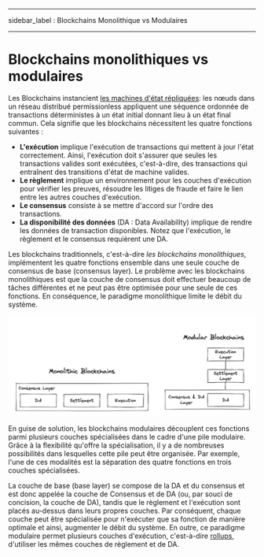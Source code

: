 - - -
sidebar_label : Blockchains Monolithique vs Modulaires
- - -

# Blockchains monolithiques vs modulaires

Les Blockchains instancient [les machines d'état répliquées](https://dl.acm.org/doi/abs/10.1145/98163.98167): les nœuds dans un réseau distribué permissionless appliquent une séquence ordonnée de transactions déterministes à un état initial donnant lieu à un état final commun. Cela signifie que les blockchains nécessitent les quatre fonctions suivantes :

- __L'exécution__ implique l'exécution de transactions qui mettent à jour l'état correctement. Ainsi, l'exécution doit s'assurer que seules les transactions valides sont exécutées, c'est-à-dire, des transactions qui entraînent des transitions d'état de machine valides.
- __Le règlement__ implique un environnement pour les couches d'exécution pour vérifier les preuves, résoudre les litiges de fraude et faire le lien entre les autres couches d'exécution.
- __Le consensus__ consiste à se mettre d'accord sur l'ordre des transactions.
- __La disponibilité des données__ (DA : Data Availability) implique de rendre les données de transaction disponibles. Notez que l'exécution, le règlement et le consensus requièrent une DA.

Les blockchains traditionnels, c'est-à-dire _les blockchains monolithiques_, implémentent les quatre fonctions ensemble dans une seule couche de consensus de base (consensus layer). Le problème avec les blockchains monolithiques est que la couche de consensus doit effectuer beaucoup de tâches différentes et ne peut pas être optimisée pour une seule de ces fonctions. En conséquence, le paradigme monolithique limite le débit du système.

![Modulaire VS Monolithique](/img/concepts/monolithic-modular.png)

En guise de solution, les blockchains modulaires découplent ces fonctions parmi plusieurs couches spécialisées dans le cadre d'une pile modulaire. Grâce à la flexibilité qu'offre la spécialisation, il y a de nombreuses possibilités dans lesquelles cette pile peut être organisée. Par exemple, l'une de ces modalités est la séparation des quatre fonctions en trois couches spécialisées.

La couche de base (base layer) se compose de la DA et du consensus et est donc appelée la couche de Consensus et de DA (ou, par souci de concision, la couche de DA), tandis que le règlement et l'exécution sont placés au-dessus dans leurs propres couches. Par conséquent, chaque couche peut être spécialisée pour n'exécuter que sa fonction de manière optimale et ainsi, augmenter le débit du système. En outre, ce paradigme modulaire permet plusieurs couches d'exécution, c'est-à-dire [rollups](https://vitalik.ca/general/2021/01/05/rollup.html), d'utiliser les mêmes couches de règlement et de DA.
